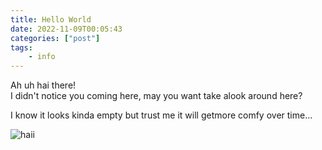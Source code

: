 ```yaml
---
title: Hello World
date: 2022-11-09T00:05:43 
categories: ["post"] 
tags:
    - info
---
```


Ah uh hai there!\
I didn't notice you coming here, may you want take alook around here?

I know it looks kinda empty but trust me it will getmore comfy over time...

![haii](/images/hand-wave-anime.gif)

